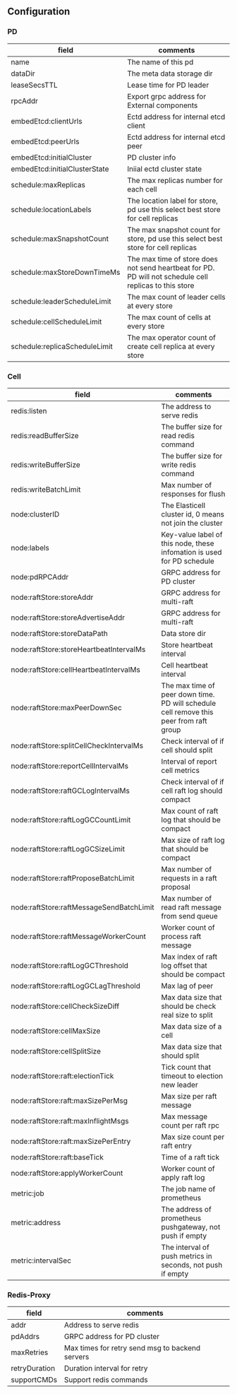## Configuration
### PD
|field|comments|
|--|--|
|name|The name of this pd|
|dataDir|The meta data storage dir|
|leaseSecsTTL|Lease time for PD leader|
|rpcAddr|Export grpc address for External components|
|embedEtcd:clientUrls|Ectd address for internal etcd client|
|embedEtcd:peerUrls|Ectd address for internal etcd peer|
|embedEtcd:initialCluster|PD cluster info|
|embedEtcd:initialClusterState|Iniial ectd cluster state|
|schedule:maxReplicas|The max replicas number for each cell|
|schedule:locationLabels|The location label for store, pd use this select best store for cell replicas|
|schedule:maxSnapshotCount|The max snapshot count for store, pd use this select best store for cell replicas|
|schedule:maxStoreDownTimeMs|The max time of store does not send heartbeat for PD. PD will not schedule cell replicas to this store|
|schedule:leaderScheduleLimit|The max count of leader cells at every store|
|schedule:cellScheduleLimit|The max count of cells at every store|
|schedule:replicaScheduleLimit|The max operator count of create cell replica at every store|

### Cell
|field|comments|
|--|--|
|redis:listen|The address to serve redis|
|redis:readBufferSize|The buffer size for read redis command|
|redis:writeBufferSize|The buffer size for write redis command|
|redis:writeBatchLimit|Max number of responses for flush|
|node:clusterID|The Elasticell cluster id, 0 means not join the cluster|
|node:labels|Key-value label of this node, these infomation is used for PD schedule|
|node:pdRPCAddr|GRPC address for PD cluster|
|node:raftStore:storeAddr|GRPC address for multi-raft|
|node:raftStore:storeAdvertiseAddr|GRPC address for multi-raft|
|node:raftStore:storeDataPath|Data store dir|
|node:raftStore:storeHeartbeatIntervalMs|Store heartbeat interval|
|node:raftStore:cellHeartbeatIntervalMs|Cell heartbeat interval|
|node:raftStore:maxPeerDownSec|The max time of peer down time. PD will schedule cell remove this peer from raft group|
|node:raftStore:splitCellCheckIntervalMs|Check interval of if cell should split|
|node:raftStore:reportCellIntervalMs|Interval of report cell metrics|
|node:raftStore:raftGCLogIntervalMs|Check interval of if cell raft log should compact|
|node:raftStore:raftLogGCCountLimit|Max count of raft log that should be compact|
|node:raftStore:raftLogGCSizeLimit|Max size of raft log that should be compact|
|node:raftStore:raftProposeBatchLimit|Max number of requests in a raft proposal|
|node:raftStore:raftMessageSendBatchLimit|Max number of read raft message from send queue|
|node:raftStore:raftMessageWorkerCount|Worker count of process raft message|
|node:raftStore:raftLogGCThreshold|Max index of raft log offset that should be compact|
|node:raftStore:raftLogGCLagThreshold|Max lag of peer|
|node:raftStore:cellCheckSizeDiff|Max data size that should be check real size to split|
|node:raftStore:cellMaxSize|Max data size of a cell|
|node:raftStore:cellSplitSize|Max data size that should split|
|node:raftStore:raft:electionTick|Tick count that timeout to election new leader|
|node:raftStore:raft:maxSizePerMsg|Max size per raft message|
|node:raftStore:raft:maxInflightMsgs|Max message count per raft rpc|
|node:raftStore:raft:maxSizePerEntry|Max size count per raft entry|
|node:raftStore:raft:baseTick|Time of a raft tick|
|node:raftStore:applyWorkerCount|Worker count of apply raft log|
|metric:job|The job name of prometheus|
|metric:address|The address of prometheus pushgateway, not push if empty|
|metric:intervalSec|The interval of push metrics in seconds, not push if empty|

### Redis-Proxy
|field|comments|
|--|--|
|addr|Address to serve redis|
|pdAddrs|GRPC address for PD cluster|
|maxRetries|Max times for retry send msg to backend servers|
|retryDuration|Duration interval for retry|
|supportCMDs|Support redis commands|